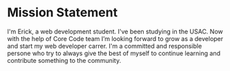 # Mission Statement
I'm Erick, a web development student. I've been studying in the USAC. Now with the help of Core Code team I’m looking forward to grow as a developer and start my web developer carrer. I'm a committed and responsible persone who try to always give the best of myself to continue learning and contribute something to the community.